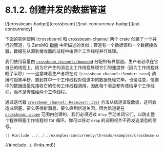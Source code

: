 # 8.1.2. 创建并发的数据管道

[![crossbeam-badge]][crossbeam] [![cat-concurrency-badge]][cat-concurrency]

下面的实例使用 [crossbeam] 和 [crossbeam-channel] 两个 crate 创建了一个并行的管道，与 ZeroMQ [指南][guide] 中所描述的类似：管道有一个数据源和一个数据接收器，数据在从源到接收器的过程中由两个工作线程并行处理。

我们使用容量由 [`crossbeam_channel::bounded`] 分配的有界信道。生产者必须在它自己的线程上，因为它产生的消息比工作线程处理它们的速度快（因为工作线程休眠了半秒）——这意味着生产者将在对 `[crossbeam_channel::Sender::send`] 调用时阻塞半秒，直到其中一个工作线程对信道中的数据处理完毕。也请注意，信道中的数据由最先接收它的任何工作线程调用，因此每个消息都传递给单个工作线程，而不是传递给两个工作线程。

通过迭代器 [`crossbeam_channel::Receiver::iter`] 方法从信道读取数据，这将会造成阻塞，要么等待新消息，要么直到信道关闭。因为信道是在 [`crossbeam::scope`] 范围内创建的，我们必须通过 `drop` 手动关闭它们，以防止整个程序阻塞工作线程的 for 循环。你可以将对 `drop` 的调用视作不再发送消息的信号。

```rust
{{ #include ../../../examples/concurrency/threads/examples/crossbeam-complex.rs }}
```

[`crossbeam::scope`]: https://docs.rs/crossbeam/*/crossbeam/fn.scope.html
[crossbeam-channel]: https://docs.rs/crossbeam-channel/*/crossbeam_channel/index.html
[`crossbeam_channel::bounded`]: https://docs.rs/crossbeam-channel/*/crossbeam_channel/fn.bounded.html
[`crossbeam_channel::Receiver::iter`]: https://docs.rs/crossbeam-channel/*/crossbeam_channel/struct.Receiver.html#method.iter
[`crossbeam_channel::Sender::send`]: https://docs.rs/crossbeam-channel/*/crossbeam_channel/struct.Sender.html#method.send
[guide]: http://zguide.zeromq.org/page:all#Divide-and-Conquer

{{#include ../../links.md}}
